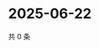 # 2025-06-22

共 0 条

<!-- BEGIN ZHIHUQUESTIONS -->
<!-- 最后更新时间 Sun Jun 22 2025 09:02:00 GMT+0800 (China Standard Time) -->

<!-- END ZHIHUQUESTIONS -->
